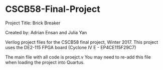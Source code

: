 # CSCB58-Final-Project

Project Title: Brick Breaker

Created by: Adrian Ensan and Julia Yan


Verilog project files for the CSCB58 final project, Winter 2017. This project uses the DE2-115 FPGA board (Cyclone IV E - EP4CE115F29C7)

The main file with all code is proejct.v
You may need to re-add this file when loading the project into Quartus. 
